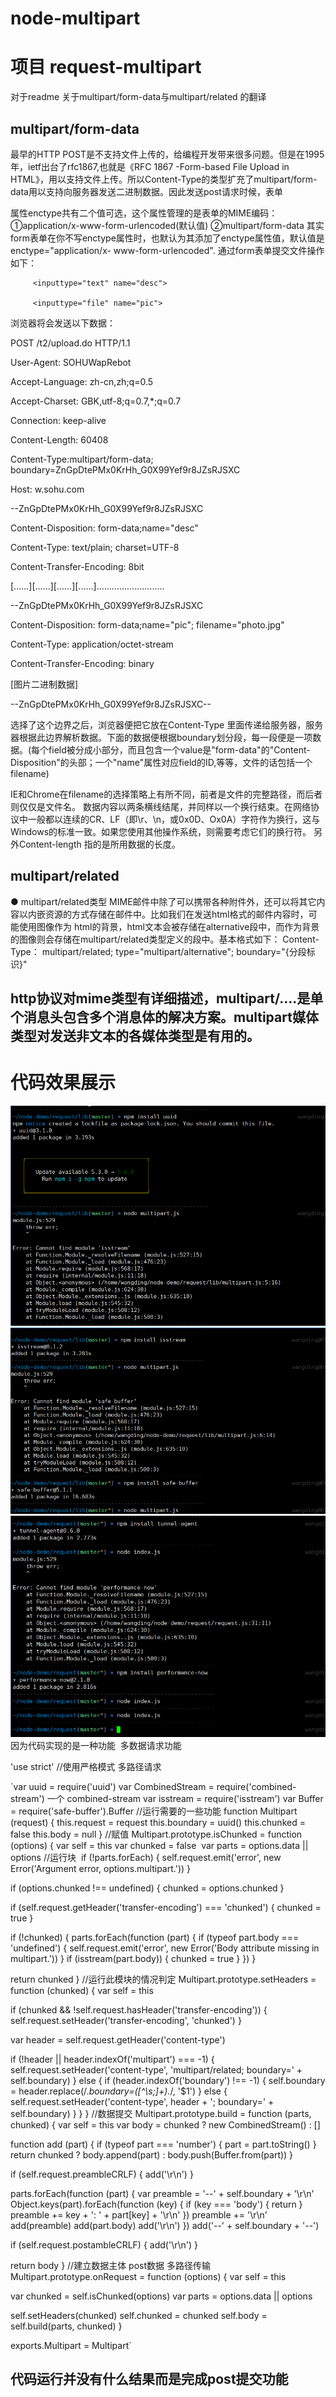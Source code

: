 # node-multipart
# 项目 request-multipart
对于readme 关于multipart/form-data与multipart/related 的翻译
## multipart/form-data
最早的HTTP POST是不支持文件上传的，给编程开发带来很多问题。但是在1995年，ietf出台了rfc1867,也就是《RFC 1867 -Form-based File Upload in HTML》，用以支持文件上传。所以Content-Type的类型扩充了multipart/form-data用以支持向服务器发送二进制数据。因此发送post请求时候，表单<form>属性enctype共有二个值可选，这个属性管理的是表单的MIME编码：
 ①application/x-www-form-urlencoded(默认值)
 ②multipart/form-data
其实form表单在你不写enctype属性时，也默认为其添加了enctype属性值，默认值是enctype="application/x- www-form-urlencoded".
通过form表单提交文件操作如下：

<form method="post"action="http://w.sohu.com/t2/upload.do" enctype=”multipart/form-data”>

         <inputtype="text" name="desc">

         <inputtype="file" name="pic">

 </form>

 

浏览器将会发送以下数据：

POST /t2/upload.do HTTP/1.1

User-Agent: SOHUWapRebot

Accept-Language: zh-cn,zh;q=0.5

Accept-Charset: GBK,utf-8;q=0.7,*;q=0.7

Connection: keep-alive

Content-Length: 60408

Content-Type:multipart/form-data; boundary=ZnGpDtePMx0KrHh_G0X99Yef9r8JZsRJSXC

Host: w.sohu.com

 

--ZnGpDtePMx0KrHh_G0X99Yef9r8JZsRJSXC

Content-Disposition: form-data;name="desc"

Content-Type: text/plain; charset=UTF-8

Content-Transfer-Encoding: 8bit

 

[......][......][......][......]...........................

--ZnGpDtePMx0KrHh_G0X99Yef9r8JZsRJSXC

Content-Disposition: form-data;name="pic"; filename="photo.jpg"

Content-Type: application/octet-stream

Content-Transfer-Encoding: binary

 

[图片二进制数据]

--ZnGpDtePMx0KrHh_G0X99Yef9r8JZsRJSXC--


选择了这个边界之后，浏览器便把它放在Content-Type 里面传递给服务器，服务器根据此边界解析数据。下面的数据便根据boundary划分段，每一段便是一项数据。(每个field被分成小部分，而且包含一个value是"form-data"的"Content-Disposition"的头部；一个"name"属性对应field的ID,等等，文件的话包括一个filename)

IE和Chrome在filename的选择策略上有所不同，前者是文件的完整路径，而后者则仅仅是文件名。
数据内容以两条横线结尾，并同样以一个换行结束。在网络协议中一般都以连续的CR、LF（即\r、\n，或0x0D、Ox0A）字符作为换行，这与Windows的标准一致。如果您使用其他操作系统，则需要考虑它们的换行符。
另外Content-length 指的是所用数据的长度。

## multipart/related
●  multipart/related类型
  MIME邮件中除了可以携带各种附件外，还可以将其它内容以内嵌资源的方式存储在邮件中。比如我们在发送html格式的邮件内容时，可能使用图像作为 html的背景，html文本会被存储在alternative段中，而作为背景的图像则会存储在multipart/related类型定义的段中。基本格式如下：
Content-Type： multipart/related;
                 type="multipart/alternative";
                 boundary="{分段标识}"
## http协议对mime类型有详细描述，multipart/....是单个消息头包含多个消息体的解决方案。multipart媒体类型对发送非文本的各媒体类型是有用的。 
# 代码效果展示
<img src="image/1.png">
<img src="image/2.png">
<img src="image/3.png">
因为代码实现的是一种功能  多数据请求功能

 'use strict'   //使用严格模式   多路径请求

`var uuid = require('uuid') 
var CombinedStream = require('combined-stream') 一个  combined-stream
var isstream = require('isstream') 
var Buffer = require('safe-buffer').Buffer
//运行需要的一些功能
function Multipart (request) {
  this.request = request
  this.boundary = uuid()
  this.chunked = false
  this.body = null
}
//赋值
Multipart.prototype.isChunked = function (options) {
  var self = this
  var chunked = false
  var parts = options.data || options
//运行块
  if (!parts.forEach) {
    self.request.emit('error', new Error('Argument error, options.multipart.'))
  }

  if (options.chunked !== undefined) {
    chunked = options.chunked
  }

  if (self.request.getHeader('transfer-encoding') === 'chunked') {
    chunked = true
  }

  if (!chunked) {
    parts.forEach(function (part) {
      if (typeof part.body === 'undefined') {
        self.request.emit('error', new Error('Body attribute missing in multipart.'))
      }
      if (isstream(part.body)) {
        chunked = true
      }
    })
  }

  return chunked
}
//运行此模块的情况判定
Multipart.prototype.setHeaders = function (chunked) {
  var self = this

  if (chunked && !self.request.hasHeader('transfer-encoding')) {
    self.request.setHeader('transfer-encoding', 'chunked')
  }

  var header = self.request.getHeader('content-type')

  if (!header || header.indexOf('multipart') === -1) {
    self.request.setHeader('content-type', 'multipart/related; boundary=' + self.boundary)
  } else {
    if (header.indexOf('boundary') !== -1) {
      self.boundary = header.replace(/.*boundary=([^\s;]+).*/, '$1')
    } else {
      self.request.setHeader('content-type', header + '; boundary=' + self.boundary)
    }
  }
}
//数据提交
Multipart.prototype.build = function (parts, chunked) {
  var self = this
  var body = chunked ? new CombinedStream() : []

  function add (part) {
    if (typeof part === 'number') {
      part = part.toString()
    }
    return chunked ? body.append(part) : body.push(Buffer.from(part))
  }

  if (self.request.preambleCRLF) {
    add('\r\n')
  }

  parts.forEach(function (part) {
    var preamble = '--' + self.boundary + '\r\n'
    Object.keys(part).forEach(function (key) {
      if (key === 'body') { return }
      preamble += key + ': ' + part[key] + '\r\n'
    })
    preamble += '\r\n'
    add(preamble)
    add(part.body)
    add('\r\n')
  })
  add('--' + self.boundary + '--')

  if (self.request.postambleCRLF) {
    add('\r\n')
  }

  return body
}
//建立数据主体 post数据 多路径传输
Multipart.prototype.onRequest = function (options) {
  var self = this

  var chunked = self.isChunked(options)
  var parts = options.data || options

  self.setHeaders(chunked)
  self.chunked = chunked
  self.body = self.build(parts, chunked)
}

exports.Multipart = Multipart`



## 代码运行并没有什么结果而是完成post提交功能







                 
